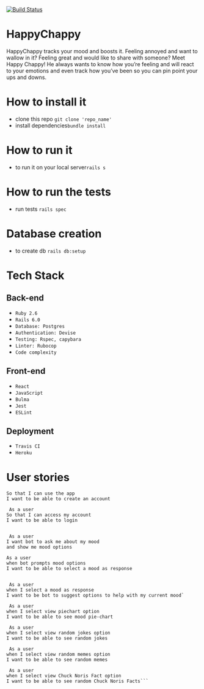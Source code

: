 [![Build Status](https://travis-ci.org/Sumeet-Raina/HappyChappy.svg?branch=master)](https://travis-ci.org/Sumeet-Raina/HappyChappy)

# HappyChappy
HappyChappy tracks your mood and boosts it.
Feeling annoyed and want to wallow in it? Feeling great and would like to share with someone? Meet Happy Chappy! He always wants to know how you’re feeling and will react to your emotions and even track how you’ve been so you can pin point your ups and downs.

# How to install it 
 - clone this repo `git clone 'repo_name'`
 - install dependencies`bundle install`
# How to run it #
  - to run it on your local server`rails s`
# How to run the tests #
 - run tests `rails spec`
# Database creation #
- to create db  `rails db:setup`
# Tech Stack #

## Back-end ##
-  `Ruby 2.6`
-  `Rails 6.0`
-  `Database: Postgres`
-  `Authentication: Devise`
-  `Testing: Rspec, capybara`
-  `Linter: Rubocop`
-   `Code complexity`

## Front-end ##

- `React`
- `JavaScript`
- `Bulma`
- `Jest`
- `ESLint`

## Deployment ##

- `Travis CI`
- `Heroku`

# User stories #  

```As a user   
So that I can use the app  
I want to be able to create an account

 As a user  
So that I can access my account  
I want to be able to login
   

 As a user  
I want bot to ask me about my mood   
and show me mood options

As a user  
when bot prompts mood options   
I want to be able to select a mood as response 


 As a user  
when I select a mood as response    
I want to be bot to suggest options to help with my current mood` 

 As a user   
when I select view piechart option     
I want to be able to see mood pie-chart 

 As a user   
when I select view random jokes option     
I want to be able to see random jokes 

 As a user     
when I select view random memes option      
I want to be able to see random memes 

 As a user     
when I select view Chuck Noris Fact option      
I want to be able to see random Chuck Noris Facts```  
